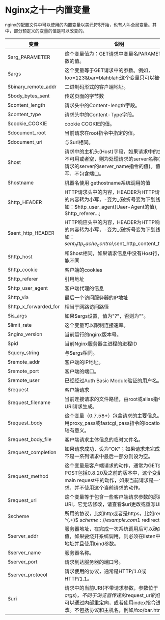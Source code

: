 # Nginx之十一内置变量

nginx的配置文件中可以使用的内置变量以美元符$开始，也有人叫全局变量。其中，部分预定义的变量的值是可以改变的。

| 变量                  | 说明                                                         |
| --------------------- | ------------------------------------------------------------ |
| $arg_PARAMETER        | 这个变量值为：GET请求中变量名PARAMETER参数的值。             |
| $args                 | 这个变量等于GET请求中的参数。例如，foo=123&bar=blahblah;这个变量只可以被修改 |
| $binary_remote_addr   | 二进制码形式的客户端地址。                                   |
| $body_bytes_sent      | 传送页面的字节数                                             |
| $content_length       | 请求头中的Content-length字段。                               |
| $content_type         | 请求头中的Content-Type字段。                                 |
| $cookie_COOKIE        | cookie COOKIE的值。                                          |
| $document_root        | 当前请求在root指令中指定的值。                               |
| $document_uri         | 与$uri相同。                                                 |
| $host                 | 请求中的主机头(Host)字段，如果请求中的主机头不可用或者空，则为处理请求的server名称(处理请求的server的server_name指令的值)。值为小写，不包含端口。 |
| $hostname             | 机器名使用 gethostname系统调用的值                           |
| $http_HEADER          | HTTP请求头中的内容，HEADER为HTTP请求中的内容转为小写，-变为_(破折号变为下划线)，例如：$http_user_agent(Uaer-Agent的值), $http_referer…; |
| $sent_http_HEADER     | HTTP响应头中的内容，HEADER为HTTP响应中的内容转为小写，-变为_(破折号变为下划线)，例如： $sent_http_cache_control,$sent_http_content_type…; |
| $http_host            | 和$host相同，如果请求信息中没有Host行，则可能不同            |
| $http_cookie          | 客户端的cookies                                              |
| $http_referer         | 引用地址                                                     |
| $http_user_agent      | 客户端代理的信息                                             |
| $http_via             | 最后一个访问服务器的IP地址                                   |
| $http_x_forwarded_for | 相当于网路访问路径                                           |
| $is_args              | 如果$args设置，值为"?"，否则为""。                           |
| $limit_rate           | 这个变量可以限制连接速率。                                   |
| $nginx_version        | 当前运行的nginx版本号。                                      |
| $pid                  | 当前Nginx服务器主进程的进程ID                                |
| $query_string         | 与$args相同。                                                |
| $remote_addr          | 客户端的IP地址。                                             |
| $remote_port          | 客户端的端口。                                               |
| $remote_user          | 已经经过Auth Basic Module验证的用户名。                      |
| $request              | 客户端请求                                                   |
| $request_filename     | 当前连接请求的文件路径，由root或alias指令与URI请求生成。     |
| $request_body         | 这个变量（0.7.58+）包含请求的主要信息。在使用proxy_pass或fastcgi_pass指令的location中比较有意义。 |
| $request_body_file    | 客户端请求主体信息的临时文件名。                             |
| $request_completion   | 如果请求成功，设为"OK"；如果请求未完成或者不是一系列请求中最后一部分则设为空。 |
| $request_method       | 这个变量是客户端请求的动作，通常为GET或POST包括0.8.20及之前的版本中，这个变量总为main request中的动作，如果当前请求是一个子请求，并不使用这个当前请求的动作。 |
| $request_uri          | 这个变量等于包含一些客户端请求参数的原始URI，它无法修改，请查看$uri更改或重写URI。 |
| $scheme               | 所用的协议，比如http或者是https，比如rewrite ^(.+)$ $scheme://example.com$1 redirect; |
| $server_addr          | 服务器地址，在完成一次系统调用后可以确定这个值，如果要绕开系统调用，则必须在listen中指定地址并且使用bind参数。 |
| $server_name          | 服务器名称。                                                 |
| $server_port          | 请求到达服务器的端口号。                                     |
| $server_protocol      | 请求使用的协议，通常是HTTP/1.0或HTTP/1.1。                   |
| $uri                  | 请求中的当前URI(不带请求参数，参数位于$args)，不同于浏览器传递的$request_uri的值，它可以通过内部重定向，或者使用index指令进行修改。不包括协议和主机名，例如/foo/bar.html |

